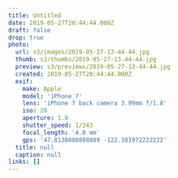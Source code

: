 ```yaml
---
title: Untitled
date: 2019-05-27T20:44:44.000Z
draft: false
drop: true
photo:
  url: s3/images/2019-05-27-13-44-44.jpg
  thumb: s3/thumbs/2019-05-27-13-44-44.jpg
  preview: s3/previews/2019-05-27-13-44-44.jpg
  created: 2019-05-27T20:44:44.000Z
  exif:
    make: Apple
    model: 'iPhone 7'
    lens: 'iPhone 7 back camera 3.99mm f/1.8'
    iso: 20
    aperture: 1.8
    shutter_speed: 1/243
    focal_length: '4.0 mm'
    gps: '47.8138888888889 -122.381972222222'
  title: null
  caption: null
links: []
---
```

